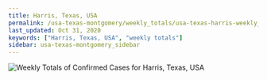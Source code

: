 ```yaml
---
title: Harris, Texas, USA
permalink: /usa-texas-montgomery/weekly_totals/usa-texas-harris-weekly_totals.html
last_updated: Oct 31, 2020
keywords: ["Harris, Texas, USA", "weekly totals"]
sidebar: usa-texas-montgomery_sidebar
---
```


![Weekly Totals of Confirmed Cases for Harris, Texas, USA](/covid_tracker/images/graphs/usa-texas-harris-weekly_totals_graph.png)
